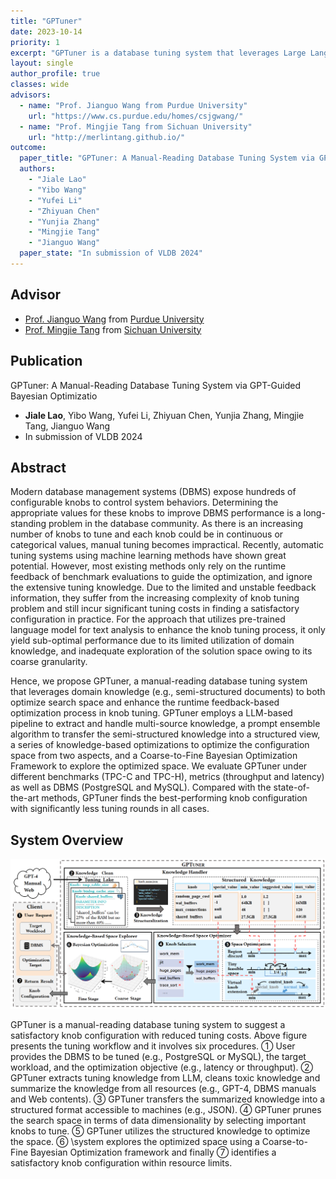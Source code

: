 ```yaml
---
title: "GPTuner"
date: 2023-10-14
priority: 1
excerpt: "GPTuner is a database tuning system that leverages Large Language Model to handle domain knowledge and then enhance knob tuning procedure"
layout: single
author_profile: true
classes: wide
advisors:
  - name: "Prof. Jianguo Wang from Purdue University"
    url: "https://www.cs.purdue.edu/homes/csjgwang/"
  - name: "Prof. Mingjie Tang from Sichuan University"
    url: "http://merlintang.github.io/"
outcome:
  paper_title: "GPTuner: A Manual-Reading Database Tuning System via GPT-Guided Bayesian Optimization"
  authors: 
    - "Jiale Lao"
    - "Yibo Wang"
    - "Yufei Li"
    - "Zhiyuan Chen"
    - "Yunjia Zhang"
    - "Mingjie Tang"
    - "Jianguo Wang"
  paper_state: "In submission of VLDB 2024"
---
```


## Advisor

- [Prof. Jianguo Wang](https://www.cs.purdue.edu/homes/csjgwang/) from [Purdue University](https://www.purdue.edu/)
- [Prof. Mingjie Tang](http://merlintang.github.io/) from [Sichuan University](https://www.scu.edu.cn/)

## Publication

GPTuner: A Manual-Reading Database Tuning System via GPT-Guided Bayesian Optimizatio 
- **Jiale Lao**, Yibo Wang, Yufei Li, Zhiyuan Chen, Yunjia Zhang, Mingjie Tang, Jianguo Wang
- In submission of VLDB 2024

## Abstract
Modern database management systems (DBMS) expose hundreds of configurable knobs to control system behaviors. Determining the appropriate values for these knobs to improve DBMS performance is a long-standing problem in the database community. As there is an increasing number of knobs to tune and each knob could be in continuous or categorical values, manual tuning becomes impractical. Recently, automatic tuning systems using machine learning methods have shown great potential. 
However, most existing methods only rely on the runtime feedback of benchmark evaluations to guide the optimization, and ignore the extensive tuning knowledge. Due to the limited and unstable feedback information, they suffer from the increasing complexity of knob tuning problem and still incur significant tuning costs in finding a satisfactory configuration in practice. For the approach that utilizes pre-trained language model for text analysis to enhance the knob tuning process, it only yield sub-optimal performance due to its limited utilization of domain knowledge, and inadequate exploration of the solution space owing to its coarse granularity. 

Hence, we propose GPTuner, a manual-reading database tuning system that leverages domain knowledge (e.g., semi-structured documents) to both optimize search space and enhance the runtime feedback-based optimization process in knob tuning. GPTuner employs a LLM-based pipeline to extract and handle multi-source knowledge, a prompt ensemble algorithm to transfer the semi-structured knowledge into a structured view, a series of knowledge-based optimizations to optimize the configuration space from two aspects, and a Coarse-to-Fine Bayesian Optimization Framework to explore the optimized space. We evaluate GPTuner under different benchmarks (TPC-C and TPC-H), metrics (throughput and latency) as well as DBMS (PostgreSQL and MySQL). Compared with the state-of-the-art methods, GPTuner finds the best-performing knob configuration with significantly less tuning rounds in all cases.


## System Overview
![GPTuner](/assets/images/gptuner.png)

GPTuner is a manual-reading database tuning system to suggest a satisfactory knob configuration with reduced tuning costs. Above figure presents the tuning workflow and it involves six procedures. ① User provides the DBMS to be tuned (e.g., PostgreSQL or MySQL), the target workload, and the optimization objective (e.g., latency or throughput). ② GPTuner extracts tuning knowledge from LLM, cleans toxic knowledge and summarize the knowledge from all resources (e.g., GPT-4, DBMS manuals and Web contents). ③ GPTuner transfers the summarized knowledge into a structured format accessible to machines (e.g., JSON). ④ GPTuner prunes the search space in terms of data dimensionality by selecting important knobs to tune. ⑤ GPTuner utilizes the structured knowledge to optimize the space.  ⑥ \system explores the optimized space using a Coarse-to-Fine Bayesian Optimization framework and finally ⑦  identifies a satisfactory knob configuration within resource limits. 


